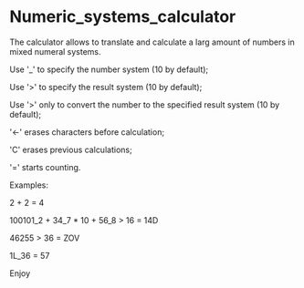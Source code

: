 # Numeric_systems_calculator
The calculator allows to translate and calculate a larg amount of numbers in mixed numeral systems.

Use '_' to specify the number system (10 by default);

Use '>' to specify the result system (10 by default);

Use '>' only to convert the number to the specified result system (10 by default);

'<-' erases characters before calculation;

'C' erases previous calculations;

'=' starts counting.

Examples:

2 + 2 = 4

100101_2 + 34_7 * 10 + 56_8 > 16 = 14D

46255 > 36 = ZOV

1L_36 = 57

Enjoy
